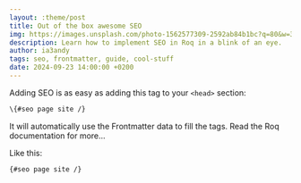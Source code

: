 ```yaml
---
layout: :theme/post
title: Out of the box awesome SEO
img: https://images.unsplash.com/photo-1562577309-2592ab84b1bc?q=80&w=3474&auto=format&fit=crop&ixlib=rb-4.0.3&ixid=M3wxMjA3fDB8MHxwaG90by1wYWdlfHx8fGVufDB8fHx8fA%3D%3D
description: Learn how to implement SEO in Roq in a blink of an eye.
author: ia3andy
tags: seo, frontmatter, guide, cool-stuff
date: 2024-09-23 14:00:00 +0200
---
```


Adding SEO is as easy as adding this tag to your `<head>` section:

```html
\{#seo page site /}
```

It will automatically use the Frontmatter data to fill the tags. Read the Roq documentation for more...

Like this:

```html
{#seo page site /}
```
